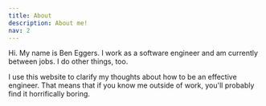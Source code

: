 ```yaml
---
title: About
description: About me!
nav: 2
---
```


Hi. My name is Ben Eggers. I work as a software engineer and am currently between jobs. I do other things, too.

I use this website to clarify my thoughts about how to be an effective engineer. That means that if you know me outside of work, you'll probably find it horrifically boring.
